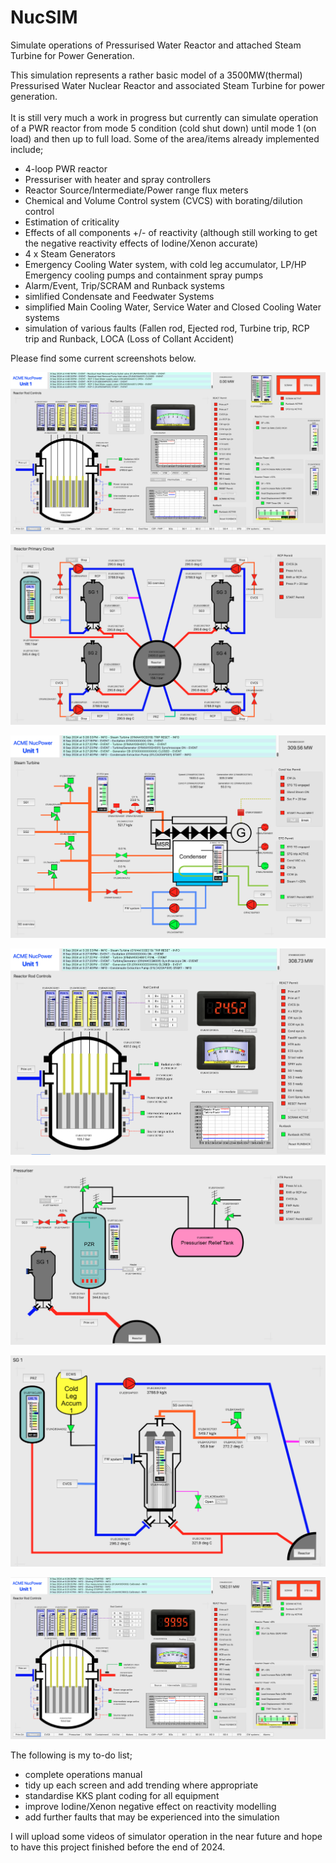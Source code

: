 # NucSIM
Simulate operations of Pressurised Water Reactor and attached Steam Turbine for Power Generation.

This simulation represents a rather basic model of a 3500MW(thermal) Pressurised Water Nuclear Reactor and associated Steam Turbine for power generation.\
\
It is still very much a work in progress but currently can simulate operation of a PWR reactor from mode 5 condition (cold shut down) until mode 1 (on load) and then up to full load. Some of the area/items already implemented include;

- 4-loop PWR reactor
- Pressuriser with heater and spray controllers
- Reactor Source/Intermediate/Power range flux meters
- Chemical and Volume Control system (CVCS) with borating/dilution control
- Estimation of criticality
- Effects of all components +/- of reactivity (although still working to get the negative reactivity effects of Iodine/Xenon accurate)
- 4 x Steam Generators
- Emergency Cooling Water system, with cold leg accumulator, LP/HP Emergency cooling pumps and containment spray pumps
- Alarm/Event, Trip/SCRAM and Runback systems
- simlified Condensate and Feedwater Systems
- simplified Main Cooling Water, Service Water and Closed Cooling Water systems
- simulation of various faults (Fallen rod, Ejected rod, Turbine trip, RCP trip and Runback, LOCA (Loss of Collant Accident)

Please find some current screenshots below.

![Opening Screen view](/Screenshots/ReactorControl.png)

![Opening Screen view](/Screenshots/PrimaryCircuit.png)

![Opening Screen view](/Screenshots/Steam_Turbine_300MW.png)

![Opening Screen view](/Screenshots/Reactor_Control_25pct_load.png)

![Opening Screen view](/Screenshots/Pressuriser.png)

![Opening Screen view](/Screenshots/Steam_Generator_1.png)

![Opening Screen view](/Screenshots/Reactor_Control_100pct_load.png)

The following is my to-do list;

- complete operations manual
- tidy up each screen and add trending where appropriate
- standardise KKS plant coding for all equipment
- improve Iodine/Xenon negative effect on reactivity modelling
- add further faults that may be experienced into the simulation

I will upload some videos of simulator operation in the near future and hope to have this project finished before the end of 2024.
